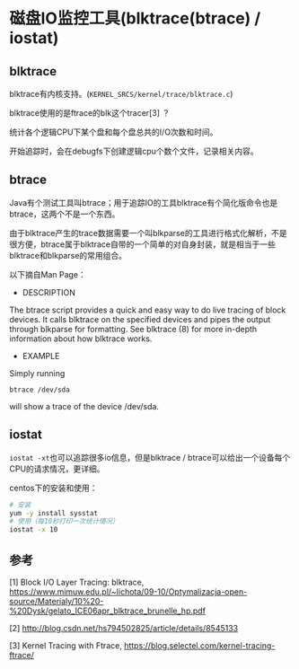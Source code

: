 # 磁盘IO监控工具(blktrace(btrace) / iostat)
## blktrace
blktrace有内核支持。(`KERNEL_SRCS/kernel/trace/blktrace.c`)

blktrace使用的是ftrace的blk这个tracer[3] ？

统计各个逻辑CPU下某个盘和每个盘总共的I/O次数和时间。

开始追踪时，会在debugfs下创建逻辑cpu个数个文件，记录相关内容。


## btrace

Java有个测试工具叫btrace；用于追踪IO的工具blktrace有个简化版命令也是btrace，这两个不是一个东西。

由于blktrace产生的trace数据需要一个叫blkparse的工具进行格式化解析，不是很方便，btrace属于blktrace自带的一个简单的对自身封装，就是相当于一些blktrace和blkparse的常用组合。

以下摘自Man Page： 

* DESCRIPTION

The btrace script provides a quick and easy way to do live tracing of block devices. It calls blktrace on the specified devices and pipes the output through blkparse for formatting. See blktrace (8) for more in-depth information about how blktrace works.
* EXAMPLE

Simply running
```
btrace /dev/sda
```
 will show a trace of the device /dev/sda.

## iostat


`iostat -xt`也可以追踪很多io信息，但是blktrace / btrace可以给出一个设备每个CPU的请求情况，更详细。

centos下的安装和使用：

```bash
# 安装
yum -y install sysstat
# 使用（每10秒打印一次统计情况）
iostat -x 10
```




## 参考

[1] Block I/O Layer Tracing: blktrace, https://www.mimuw.edu.pl/~lichota/09-10/Optymalizacja-open-source/Materialy/10%20-%20Dysk/gelato_ICE06apr_blktrace_brunelle_hp.pdf

[2] http://blog.csdn.net/hs794502825/article/details/8545133

[3] Kernel Tracing with Ftrace, https://blog.selectel.com/kernel-tracing-ftrace/